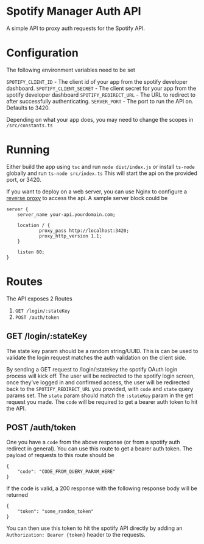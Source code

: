 # Spotify Manager Auth API

A simple API to proxy auth requests for the Spotify API.

# Configuration

The following environment variables need to be set

`SPOTIFY_CLIENT_ID` - The client id of your app from the spotify developer dashboard.
`SPOTIFY_CLIENT_SECRET` - The client secret for your app from the spotify developer dashboard
`SPOTIFY_REDIRECT_URL` - The URL to redirect to after successfully authenticating.
`SERVER_PORT` - The port to run the API on. Defaults to 3420.

Depending on what your app does, you may need to change the scopes in `/src/constants.ts`

# Running

Either build the app using `tsc` and run `node dist/index.js` or install `ts-node` globally and run `ts-node src/index.ts` This will start the api on the provided port, or 3420.

If you want to deploy on a web server, you can use Nginx to configure a [reverse proxy](https://docs.nginx.com/nginx/admin-guide/web-server/reverse-proxy/) to access the api. A sample server block could be

```
server {
    server_name your-api.yourdomain.com;

    location / {
            proxy_pass http://localhost:3420;
            proxy_http_version 1.1;
    }

    listen 80;
}
```

# Routes

The API exposes 2 Routes

1. `GET /login/:stateKey`
2. `POST /auth/token`

## GET /login/:stateKey

The state key param should be a random string/UUID. This is can be used to validate the login request matches the auth validation on the client side.

By sending a GET request to /login/:statekey the spotify OAuth login process will kick off. The user will be redirected to the spotify login screen, once they've logged in and confirmed access, the user will be redirected back to the `SPOTIFY_REDIRECT_URL` you provided, with `code` and `state` query params set. The `state` param should match the `:stateKey` param in the get request you made. The `code` will be required to get a bearer auth token to hit the API.

## POST /auth/token

One you have a `code` from the above response (or from a spotify auth redirect in general). You can use this route to get a bearer auth token. The payload of requests to this route should be

```
{
    "code": "CODE_FROM_QUERY_PARAM_HERE"
}
```

If the code is valid, a 200 response with the following response body will be returned

```
{
    "token": "some_random_token"
}
```

You can then use this token to hit the spotify API directly by adding an `Authorization: Bearer {token}` header to the requests.
